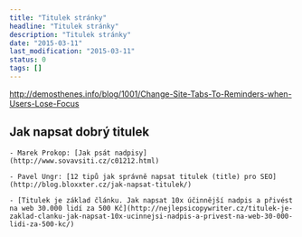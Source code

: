 ```yaml
---
title: "Titulek stránky"
headline: "Titulek stránky"
description: "Titulek stránky"
date: "2015-03-11"
last_modification: "2015-03-11"
status: 0
tags: []
---
```


http://demosthenes.info/blog/1001/Change-Site-Tabs-To-Reminders-when-Users-Lose-Focus

## Jak napsat dobrý titulek

    - Marek Prokop: [Jak psát nadpisy](http://www.sovavsiti.cz/c01212.html)

    - Pavel Ungr: [12 tipů jak správně napsat titulek (title) pro SEO](http://blog.bloxxter.cz/jak-napsat-titulek/)

    - [Titulek je základ článku. Jak napsat 10x účinnější nadpis a přivést na web 30.000 lidí za 500 Kč](http://nejlepsicopywriter.cz/titulek-je-zaklad-clanku-jak-napsat-10x-ucinnejsi-nadpis-a-privest-na-web-30-000-lidi-za-500-kc/)